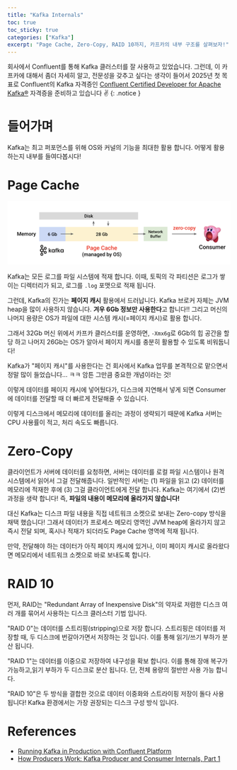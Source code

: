 ```yaml
---
title: "Kafka Internals"
toc: true
toc_sticky: true
categories: ["Kafka"]
excerpt: "Page Cache, Zero-Copy, RAID 10까지, 카프카의 내부 구조를 살펴보자!"
---
```


회사에서 Confluent를 통해 Kafka 클러스터를 잘 사용하고 있었습니다. 그런데, 이 카프카에 대해서 좀더 자세히 알고, 전문성을 갖추고 싶다는 생각이 들어서 2025년 첫 목표로 Confluent의 Kafka 자격증인 [Confluent Certified Developer for Apache Kafka®](https://training.confluent.io/examdetail/confluent-dev) 자격증을 준비하고 있습니다 ✌️
{: .notice }

# 들어가며

Kafka는 최고 퍼포먼스를 위해 OS와 커널의 기능을 최대한 활용 합니다. 어떻게 활용하는지 내부를 들여다봅시다!

# Page Cache

![](/images/development/kafka/kafka-internals.png)

Kafka는 모든 로그를 파일 시스템에 적재 합니다. 이때, 토픽의 각 파티션은 로그가 쌓이는 디렉터리가 되고, 로그를 `.log` 포맷으로 적재 됩니다.

그런데, Kafka의 진가는 **페이지 캐시** 활용에서 드러납니다. Kafka 브로커 자체는 JVM heap을 많이 사용하지 않습니다. **겨우 6Gb 정보만 사용한다**고 합니다!! 그리고 머신의 나머지 용량은 OS가 파일에 대한 시스템 캐시(=페이지 캐시)로 활용 합니다.

그래서 32Gb 머신 위에서 카프카 클러스터를 운영하면, `-Xmx6g`로 6Gb의 힙 공간을 할당 하고 나머지 26Gb는 OS가 알아서 페이지 캐시를 충분히 활용할 수 있도록 비워둡니다!

Kafka가 "페이지 캐시"를 사용한다는 건 회사에서 Kafka 업무를 본격적으로 맡으면서 정말 많이 들었습니다... ㅋㅋ 암튼 그만큼 중요한 개념이라는 것!

이렇게 데이터를 페이지 캐시에 넣어뒀다가, 디스크에 지연해서 넣게 되면 Consumer에 데이터를 전달할 때 더 빠르게 전달해줄 수 있습니다.

이렇게 디스크에서 메모리에 데이터를 올리는 과정이 생략되기 때문에 Kafka 서버는 CPU 사용률이 적고, 처리 속도도 빠릅니다.

# Zero-Copy

클라이언트가 서버에 데이터를 요청하면, 서버는 데이터를 로컬 파일 시스템이나 원격 시스템에서 읽어서 그걸 전달해줍니다. 일반적인 서버는 (1) 파일을 읽고 (2) 데이터를 메모리에 적재한 후에 (3) 그걸 클라이언트에게 전달 합니다. Kafka는 여기에서 (2)번 과정을 생략 합니다! 즉, **파일의 내용이 메모리에 올라가지 않습니다!**

대신 Kafka는 디스크 파일 내용을 직접 네트워크 소켓으로 보내는 Zero-copy 방식을 채택 했습니다! 그래서 데이터가 프로세스 메모리 영역인 JVM heap에 올라가지 않고 즉시 전달 되며, 혹시나 적재가 되더라도 Page Cache 영역에 적재 됩니다.

만약, 전달해야 하는 데이터가 아직 페이지 캐시에 있거나, 이미 페이지 캐시로 올라왔다면 메모리에서 네트워크 소켓으로 바로 보내도록 합니다.

# RAID 10

먼저, RAID는 "Redundant Array of Inexpensive Disk"의 약자로 저렴한 디스크 여러 개를 묶어서 사용하는 디스크 클러스터 기법 입니다.

"RAID 0"는 데이터를 스트리핑(stripping)으로 저장 합니다. 스트리핑은 데이터를 저장할 때, 두 디스크에 번갈아가면서 저장하는 것 입니다. 이를 통해 읽기/쓰기 부하가 분산 됩니다.

"RAID 1"는 데이터를 이중으로 저장하여 내구성을 확보 합니다. 이를 통해 장애 복구가 가능하고,읽기 부하가 두 디스크로 분산 됩니다. 단, 전체 용량의 절반만 사용 가능 합니다.

"RAID 10"은 두 방식을 결합한 것으로 데이터 이중화와 스트라이핑 저장이 돌다 사용 됩니다!
Kafka 환경에서는 가장 권장되는 디스크 구성 방식 입니다.

# References

- [Running Kafka in Production with Confluent Platform](https://docs.confluent.io/platform/current/kafka/deployment.html)
- [How Producers Work: Kafka Producer and Consumer Internals, Part 1](https://www.confluent.io/blog/kafka-producer-internals-preparing-event-data/)
